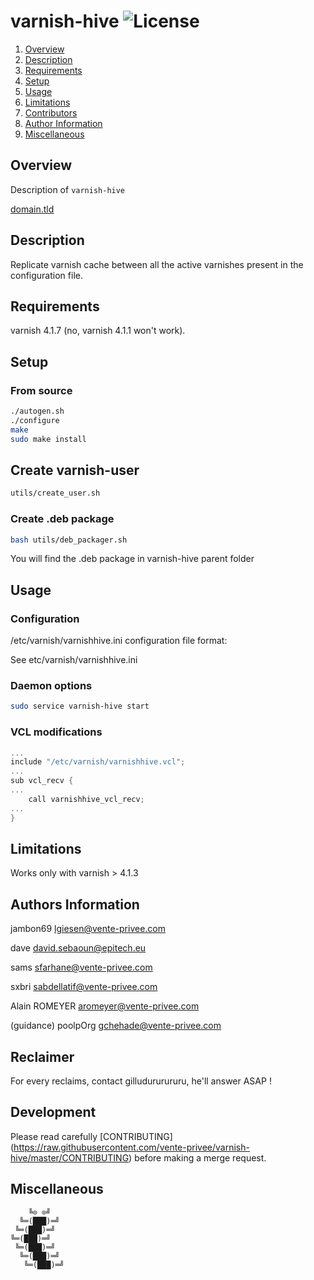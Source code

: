 # varnish-hive ![License][license-img]

1. [Overview](#overview)
2. [Description](#description)
3. [Requirements](#requirements)
4. [Setup](#setup)
5. [Usage](#usage)
6. [Limitations](#limitations)
7. [Contributors](#contributors)
8. [Author Information](#author)
9. [Miscellaneous](#miscellaneous)

## Overview

Description of `varnish-hive`

[domain.tld](https://www.domain.tld/)

## Description

Replicate varnish cache between all the active varnishes present in the configuration file.

## Requirements

varnish 4.1.7 (no, varnish 4.1.1 won't work).

## Setup

### From source

```bash
./autogen.sh
./configure
make
sudo make install
```
## Create varnish-user

```bash
utils/create_user.sh
```

### Create .deb package

```bash
bash utils/deb_packager.sh
```

You will find the .deb package in varnish-hive parent folder 

## Usage

### Configuration

/etc/varnish/varnishhive.ini configuration file format:

See etc/varnish/varnishhive.ini

### Daemon options

```bash
sudo service varnish-hive start
```

### VCL modifications


```c
...
include "/etc/varnish/varnishhive.vcl";
...
sub vcl_recv {
...
	call varnishhive_vcl_recv;
...
}
```

## Limitations

Works only with varnish > 4.1.3

## Authors Information

jambon69 <lgiesen@vente-privee.com>

dave <david.sebaoun@epitech.eu>

sams <sfarhane@vente-privee.com>

sxbri <sabdellatif@vente-privee.com>

Alain ROMEYER <aromeyer@vente-privee.com>

(guidance) poolpOrg <gchehade@vente-privee.com>

## Reclaimer

For every reclaims, contact gilludururururu, he'll answer ASAP !

## Development

Please read carefully [CONTRIBUTING]
(https://raw.githubusercontent.com/vente-privee/varnish-hive/master/CONTRIBUTING)
before making a merge request.

## Miscellaneous


```
    ╚⊙ ⊙╝
  ╚═(███)═╝
 ╚═(███)═╝
╚═(███)═╝
 ╚═(███)═╝
  ╚═(███)═╝
   ╚═(███)═╝
```

[license-img]: http://pgloader.io/img/bsd.svg
